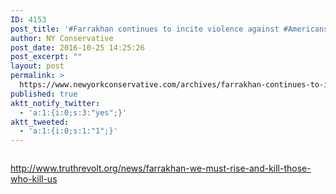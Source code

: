 ```yaml
---
ID: 4153
post_title: '#Farrakhan continues to incite violence against #Americans &#8211; this must be investigated #tcot #PJNET'
author: NY Conservative
post_date: 2016-10-25 14:25:26
post_excerpt: ""
layout: post
permalink: >
  https://www.newyorkconservative.com/archives/farrakhan-continues-to-incite-violence-against-americans-this-must-be-investigated-tcot-pjnet/
published: true
aktt_notify_twitter:
  - 'a:1:{i:0;s:3:"yes";}'
aktt_tweeted:
  - 'a:1:{i:0;s:1:"1";}'
---
```

<p><img src="http://www.newyorkconservative.com/wp-content/uploads/2015/08/080515_1139_Farrakhanco1.jpg" alt="" />
	</p><p><a href="http://www.truthrevolt.org/news/farrakhan-we-must-rise-and-kill-those-who-kill-us">http://www.truthrevolt.org/news/farrakhan-we-must-rise-and-kill-those-who-kill-us</a>
	</p>
